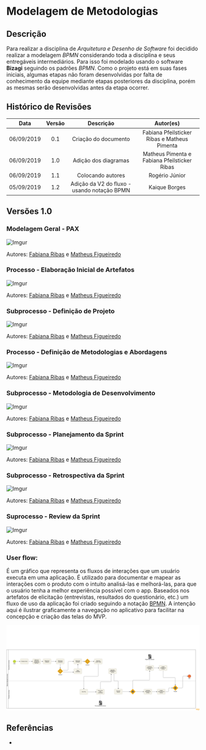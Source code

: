 # Modelagem de Metodologias

## Descrição

Para realizar a disciplina de *Arquitetura e Desenho de Software* foi decidido realizar a modelagem *BPMN* considerando toda a disciplina e seus entregáveis intermediários. Para isso foi modelado usando o software **Bizagi** seguindo os padrões *BPMN*. Como o projeto está em suas fases iniciais, algumas etapas não foram desenvolvidas por falta de conhecimento da equipe mediante etapas posteriores da disciplina, porém as mesmas serão desenvolvidas antes da etapa ocorrer.

## Histórico de Revisões

|    Data    | Versão |      Descrição       |                  Autor(es)                   |
| :--------: | :----: | :------------------: | :------------------------------------------: |
| 06/09/2019 |  0.1   | Criação do documento | Fabiana Pfeilsticker Ribas e Matheus Pimenta |
| 06/09/2019 |  1.0   | Adição dos diagramas | Matheus Pimenta e Fabiana Pfeilsticker Ribas |
| 06/09/2019 |  1.1   | Colocando autores    | Rogério Júnior                               |
| 05/09/2019 |  1.2   | Adição da V2 do fluxo - usando notação BPMN | Kaique Borges  |


## Versões 1.0

### Modelagem Geral - PAX

![Imgur](https://i.imgur.com/Pb9osAK.png)

Autores: [Fabiana Ribas](https://github.com/FabianaRibas) e [Matheus Figueiredo](https://github.com/Matheusss03)

### Processo - Elaboração Inicial de Artefatos

![Imgur](https://i.imgur.com/LAdF3JN.png)

Autores: [Fabiana Ribas](https://github.com/FabianaRibas) e [Matheus Figueiredo](https://github.com/Matheusss03)

### Subprocesso - Definição de Projeto

![Imgur](https://i.imgur.com/AOsK4aI.png)

Autores: [Fabiana Ribas](https://github.com/FabianaRibas) e [Matheus Figueiredo](https://github.com/Matheusss03)

### Processo - Definição de Metodologias e Abordagens

![Imgur](https://i.imgur.com/LsfiOxS.png)

Autores: [Fabiana Ribas](https://github.com/FabianaRibas) e [Matheus Figueiredo](https://github.com/Matheusss03)

### Subprocesso - Metodologia de Desenvolvimento

![Imgur](https://i.imgur.com/wK23YOr.png)

Autores: [Fabiana Ribas](https://github.com/FabianaRibas) e [Matheus Figueiredo](https://github.com/Matheusss03)

### Subprocesso - Planejamento da Sprint

![Imgur](https://i.imgur.com/Ex63cBc.png)

Autores: [Fabiana Ribas](https://github.com/FabianaRibas) e [Matheus Figueiredo](https://github.com/Matheusss03)

### Subprocesso - Retrospectiva da Sprint

![Imgur](https://i.imgur.com/2rEAt2k.png)

Autores: [Fabiana Ribas](https://github.com/FabianaRibas) e [Matheus Figueiredo](https://github.com/Matheusss03)

### Suprocesso - Review da Sprint

![Imgur](https://i.imgur.com/a6tDtcU.png)

Autores: [Fabiana Ribas](https://github.com/FabianaRibas) e [Matheus Figueiredo](https://github.com/Matheusss03)

### User flow:
É um gráfico que representa os fluxos de interações que um usuário executa em uma aplicação. É utilizado para documentar e mapear as interações com o produto com o intuito analisá-las e melhorá-las, para que o usuário tenha a melhor experiência possível com o app. Baseados nos artefatos de elicitação (entrevistas, resultados do questionário, etc.) um fluxo de uso da aplicação foi criado seguindo a notação [BPMN](https://pt.wikipedia.org/wiki/Business_Process_Model_and_Notation). A intenção aqui é ilustrar graficamente a navegação no aplicativo para facilitar na concepção e criação das telas do MVP.

![FluxoV2](../../../assets/fluxoV2.png)

## Referências

- 